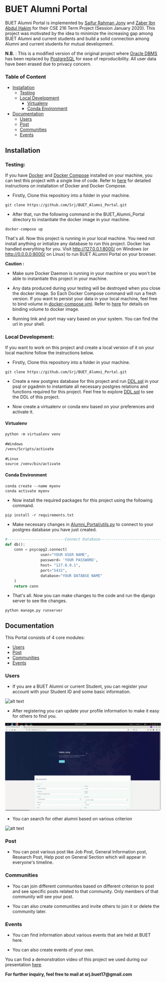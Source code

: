 # BUET Alumni Portal

BUET Alumni Portal is implemented by [Saifur Rahman Jony](https://github.com/Srj/) and [Zaber Ibn Abdul Hakim](https://github.com/zaber666) for their CSE 216 Term Project (Session January 2020). This project was motivated by the idea to minimize the increasing gap among BUET Alumni and current students and build a solid connection among Alumni and current students for mutual development. 

__N.B.__ : This is a modified version of the original project where [Oracle DBMS](https://www.oracle.com/database/) has been replaced by [PostgreSQL](https://www.postgresql.org/) for ease of reproducibility. All user data have been erased due to privacy concern. 

### Table of Content
* [Installation](https://github.com/Srj/BUET_Alumni_Portal/blob/master/README.md#installation)
    - [Testing](https://github.com/Srj/BUET_Alumni_Portal#testing)
    - [Local Development](https://github.com/Srj/BUET_Alumni_Portal#local-development)
        - [Virtualenv](https://github.com/Srj/BUET_Alumni_Portal#virtualenv)
        - [Conda Environment](https://github.com/Srj/BUET_Alumni_Portal#conda-environment)
* [Documentation](https://github.com/Srj/BUET_Alumni_Portal#documentation)
    * [Users](https://github.com/Srj/BUET_Alumni_Portal#users)
    * [Post](https://github.com/Srj/BUET_Alumni_Portal#post)
    * [Communities](https://github.com/Srj/BUET_Alumni_Portal#communities)
    * [Events](https://github.com/Srj/BUET_Alumni_Portal#events)

## Installation

### Testing:
If you have [Docker](https://www.docker.com/) and [Docker Compose](https://docs.docker.com/compose/) installed on your machine, you can test this project with a single line of code. Refer to [here](https://docs.docker.com/docker-for-windows/install/) for detailed instructions on installation of Docker and Docker Compose.

* Firstly, Clone this repository into a folder in your machine.

````
git clone https://github.com/Srj/BUET_Alumni_Portal.git
````

* After that, run the following command in the BUET_Alumni_Portal directory to instantiate the docker image in your machine.

````
docker-compose up
````

That's all. Now this project is running in your local machine. You need not install anything or initialize any database to run this project. Docker has handled everything for you. Visit http://127.0.0.1:8000/ on Windows (or http://0.0.0.0:8000/ on Linux) to run BUET ALumni Portal on your browser. 


__Caution :__ 
* Make sure Docker Daemon is running in your machine or you won't be able to instantiate this project in your machine.

* Any data produced during your testing will be destroyed when you close the docker image. So Each Docker Compose command will run a fresh version. If you want to persist your data in your local machine, feel free to bind volume in [docker-compose.yml](https://github.com/Srj/BUET_Alumni_Portal/blob/master/docker-compose.yml). Refer to [here](https://docs.docker.com/storage/volumes/#use-a-volume-with-docker-compose) for details on binding volume to docker image.

* Running link and port may vary based on your system. You can find the url in your shell.

### Local Development:
If you want to work on this project and create a local version of it on your local machine follow the instructions below.

* Firstly, Clone this repository into a folder in your machine.

````
git clone https://github.com/Srj/BUET_Alumni_Portal.git
````

* Create a new postgres database for this project and run [DDL.sql](https://github.com/Srj/BUET_Alumni_Portal/blob/master/DDL.sql) in your psql or pgadmin to instantiate all necessary postgres relations and functions required for this project. Feel free to explore [DDL.sql](https://github.com/Srj/BUET_Alumni_Portal/blob/master/DDL.sql) to see the DDL of this project.

* Now create a virtualenv or conda env based on your preferences and activate it.

#### Virtualenv

````
python -m virtualenv venv

#Windows
/venv/Scripts/activate

#Linux
source /venv/bin/activate
````

#### Conda Environment

````
conda create --name myenv
conda activate myenv
````

* Now install the required packages for this project using the following command.

````
pip install -r requirements.txt
````

* Make necessary changes in [Alumni_Portal/utils.py](https://github.com/Srj/BUET_Alumni_Portal/blob/master/Alumni_Portal/utils.py) to connect to your postgres database you have just created.

````python
#--------------------------Connect Database----------------------------- 
def db():
    conn = psycopg2.connect(
                user="YOUR USER NAME",
                password= 'YOUR PASSWORD',                 
                host= "127.0.0.1",          
                port="5432",
                database="YOUR DATABSE NAME"
    )
    return conn
````

* That's all. Now you can make changes to the code and run the django server to see the changes.

````
python manage.py runserver
````

## Documentation

This Portal consists of 4 core modules:
* [Users](https://github.com/Srj/BUET_Alumni_Portal#users)
* [Post](https://github.com/Srj/BUET_Alumni_Portal#post)
* [Communities](https://github.com/Srj/BUET_Alumni_Portal#communities)
* [Events](https://github.com/Srj/BUET_Alumni_Portal#events)

### Users
* If you are a BUET Alumni or current Student, you can register your account with your Student ID and some basic information. 

![alt text](https://github.com/Srj/BUET_Alumni_Portal/blob/master/media/Register.gif "Register")

* After registering you can update your profile information to make it easy for others to find you.

![alt text](https://github.com/Srj/BUET_Alumni_Portal/blob/master/media/Edit.gif "Edit")

* You can search for other alumni based on various criterion

![alt text](https://github.com/Srj/BUET_Alumni_Portal/blob/master/media/Search.gif "Search")


### Post
* You can post various post like Job Post, General Information post, Research Post, Help post on General Section which will appear in everyone's timeline.

### Communities
* You can join different communites based on different criterion to post and see specific posts related to that community. Only members of that community will see your post.

* You can also create communities and invite others to join it or delete the community later.

### Events
* You can find information about various events that are held at BUET here.

* You can also create events of your own.

You can find a demonstration video of this project we used during our presentation [here](https://youtu.be/sk0_A8AHL7E).

__For further inquiry, feel free to mail at srj.buet17@gmail.com__

 

